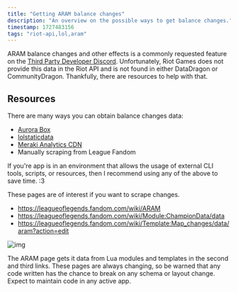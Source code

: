 ```yaml
---
title: "Getting ARAM balance changes"
description: "An overview on the possible ways to get balance changes."
timestamp: 1727483156
tags: "riot-api,lol,aram"
---
```


ARAM balance changes and other effects is a commonly requested feature on the [Third Party Developer Discord](https://discord.gg/riotgamesdevrel). Unfortunately, Riot Games does not provide this data in the Riot API and is not found in either DataDragon or CommunityDragon. Thankfully, there are resources to help with that.

## Resources

There are many ways you can obtain balance changes data:

- [Aurora Box](https://github.com/BlossomiShymae/AuroraBox)
- [lolstaticdata](https://github.com/meraki-analytics/lolstaticdata)
- [Meraki Analytics CDN](http://cdn.merakianalytics.com/riot/lol/resources/latest/en-US/champions.json)
- Manually scraping from League Fandom

If you're app is in an environment that allows the usage of external CLI tools, scripts, or resources, then I recommend using any of the above to save time. :3

These pages are of interest if you want to scrape changes.
- https://leagueoflegends.fandom.com/wiki/ARAM
- https://leagueoflegends.fandom.com/wiki/Module:ChampionData/data
- https://leagueoflegends.fandom.com/wiki/Template:Map_changes/data/aram?action=edit

![img](img/league-fandom-aram.png)

The ARAM page gets it data from Lua modules and templates in the second and third links. These pages are always changing, so be warned that any code written has the chance to break on any schema or layout change. Expect to maintain code in any active app.